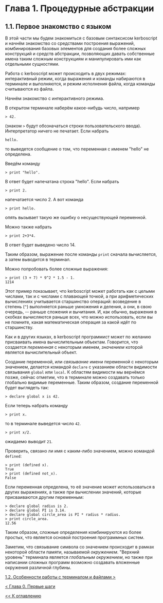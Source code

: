 # Глава 1. Процедурные абстракции

## 1.1. Первое знакомство с языком
В этой части мы будем знакомиться с базовым синтаксисом kerboscript и начнём знакомство 
со средствами построения выражений, комбинирования базовых элементов для создания более 
сложных конструкций и средств абстракции, позволяющих давать собственные имена таким сложным 
конструкциям и манипулировать ими как отдельными сущностями.

Работа с kerboscript может происходить в двух режимах: интерактивный режим, когда выражения 
и команды набираются в терминале и выполняются, и режим исполнения файла, когда команды считываются 
из файла.

Начнём знакомство с интерактивного режима.

В открытом терминале наберём какое-нибудь число, например
```
> 42.
```
(знаком `>` будут обозначаться строки пользовательского ввода).
Интерпретатор ничего не печатает.
Если набрать
```
hello.
```
то выведется сообщение о том, что переменная с именем "hello" не определена.

Введём команду
```
> print "hello".
```
В ответ будет напечатана строка "hello". Если набрать
```
> print 2.
```
напечатается число 2. А вот команда 
```
> print hello.
```
опять вызывает такую же ошибку о несуществующей переменной.

Можно также набрать 
```
> print 2+3*4.
```
В ответ будет выведено число 14.

Таким образом, выражение после команды `print` сначала вычисляется, а затем выводится в терминал.

Можно попробовать более сложные выражения:
```
> print (3 + 7) * 9^2 * 1.5 - 1.
1214
```
Этот пример показывает, что kerboscript может работать как с целыми числами, так и с числами с плавающей точкой, а при арифметических вычислениях учитывается старшинство операций: возведение в степень (`^`) выполняется раньше умножения и деления, а они, в свою очередь, -- раньше сложения и вычитания. И, как обычно, выражения в скобках вычисляются раньше всех, что можно использовать, если вы не помните, какая математическая операция за какой идёт по старшинству.

Как и в других языках, в kerboscript программист может по желанию присваивать имена вычислительным объектам. 
Говорится, что создается *переменная* с некоторым именем, *значением* которой является вычислительный объект.

Создание переменной, или *связывание* имени переменной с некоторым значением, делается командой `declare` с указанием области видимости связывания `global` или `local`. К областям видимости мы вернёмся позже, сейчас отметим, что в терминале можно создавать только глобально видимые переменные. Таким образом, создание переменной будет выглядеть так:
```
> declare global x is 42.
```
Если теперь набрать команду 
```
> print x.
```
то в терминале выведется число `42`.
```
> print x/2.
```
ожидаемо выводит `21`.

Проверить, связано ли имя с каким-либо значением, можно командой `defined`:
```
> print (defined x).
True
> print (defined not_x).
False
```
Если переменная определена, то её значение может использоваться в других выражениях, а также при вычислении значений, которые присваиваются другим переменным:
```
> declare global radius is 2.
> declare global PI is 3.14.
> declare global circle_area is PI * radius * radius.
> print circle_area.
12.56
```
Таким образом, сложные определения комбинируются из более простых, что является основой построения программных систем.

Заметим, что связывание символа со значением происходит в рамках некоторой области памяти, называемой *окружением*. "Верхний уровень" терминала является *глобальным окружением*, но также при написании сложных программ возможно создавать вложенные окружения различной глубины.

[1.2. Особенности работы с терминалом и файлами \>](ch1.2.md)

[\< Глава 0. Первые шаги](../ch0/ch0.md)

[\<\< К оглавлению](../../README.md)
